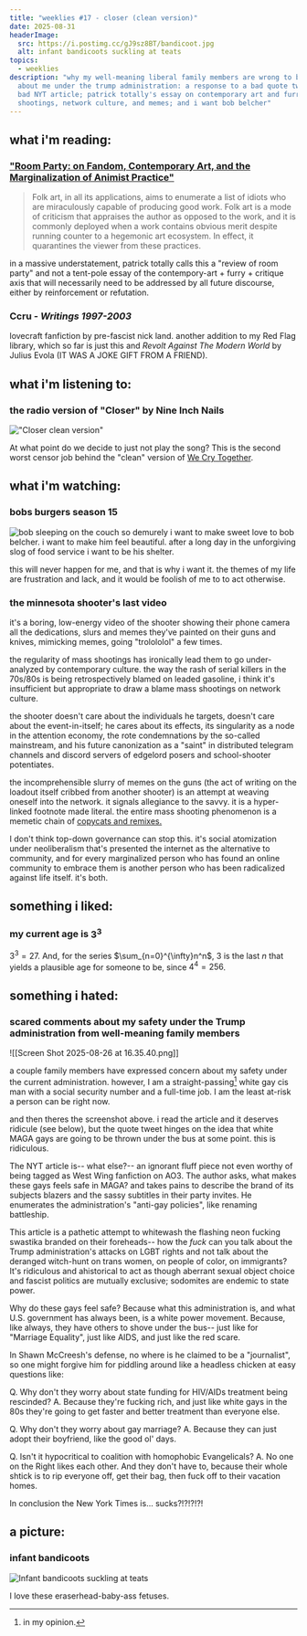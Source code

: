```yaml
---
title: "weeklies #17 - closer (clean version)"
date: 2025-08-31
headerImage:
  src: https://i.postimg.cc/gJ9sz8BT/bandicoot.jpg
  alt: infant bandicoots suckling at teats
topics:
  - weeklies
description: "why my well-meaning liberal family members are wrong to be worried
  about me under the trump administration: a response to a bad quote tweet of a
  bad NYT article; patrick totally's essay on contemporary art and furry; school
  shootings, network culture, and memes; and i want bob belcher"
---
```

## __what i'm reading__:
### ["Room Party: on Fandom, Contemporary Art, and the Marginalization of Animist Practice"](https://doorgallery.neocities.org/articles/23-Room-Party-Fandom-Contemporary-Art-and-the-Marginalization-of-Animist-Practice)

> Folk art, in all its applications, aims to enumerate a list of idiots who are miraculously capable of producing good work. Folk art is a mode of criticism that appraises the author as opposed to the work, and it is commonly deployed when a work contains obvious merit despite running counter to a hegemonic art ecosystem. In effect, it quarantines the viewer from these practices.

in a massive understatement, patrick totally calls this a "review of room party" and not a tent-pole essay of the contempory-art + furry + critique axis that will necessarily need to be addressed by all future discourse, either by reinforcement or refutation. 

### Ccru - _Writings 1997-2003_
lovecraft fanfiction by pre-fascist nick land. another addition to my Red Flag library, which so far is just this and _Revolt Against The Modern World_ by Julius Evola (IT WAS A JOKE GIFT FROM A FRIEND).

## __what i'm listening to__:
### the radio version of "Closer" by Nine Inch Nails
!["Closer clean version"](https://youtu.be/EKSJxHslGPg?si=GtOMpS4RflC8rAj7)

At what point do we decide to just not play the song? This is the second worst censor job behind the "clean" version of [We Cry Together](https://www.youtube.com/watch?v=zzGeLBMtFkA).

## __what i'm watching__:
### bobs burgers season 15
![bob sleeping on the couch so demurely](https://i.postimg.cc/0NgsVcz5/20250831-095405.jpg)
i want to make sweet love to bob belcher. i want to make him feel beautiful. after a long day in the unforgiving slog of food service i want to be his shelter. 

this will never happen for me, and that is why i want it. the themes of my life are frustration and lack, and it would be foolish of me to to act otherwise.

### the minnesota shooter's last video
it's a boring, low-energy video of the shooter showing their phone camera all the dedications, slurs and memes they've painted on their guns and knives, mimicking memes, going "trolololol" a few times. 

the regularity of mass shootings has ironically lead them to go under-analyzed by contemporary culture. the way the rash of serial killers in the 70s/80s is being retrospectively blamed on leaded gasoline, i think it's insufficient but appropriate to draw a blame mass shootings on network culture. 

the shooter doesn't care about the individuals he targets, doesn't care about the event-in-itself; he cares about its effects, its singularity as a node in the attention economy, the rote condemnations by the so-called mainstream, and his future canonization as a "saint" in distributed telegram channels and discord servers of edgelord posers and school-shooter potentiates.

the incomprehensible slurry of memes on the guns (the act of writing on the loadout itself cribbed from another shooter) is an attempt at weaving oneself into the network. it signals allegiance to the savvy. it is a hyper-linked footnote made literal. the entire mass shooting phenomenon is a memetic chain of [copycats and remixes.](https://en.wikipedia.org/wiki/Columbine_effect#List_of_alleged_copycat_incidents) 

I don't think top-down governance can stop this. it's social atomization under neoliberalism that's presented the internet as the alternative to community, and for every marginalized person who has found an online community to embrace them is another person who has been radicalized against life itself. it's both.

## __something i liked__:
### my current age is $3^3$

$3^3=27$. And, for the series $\sum_{n=0}^{\infty}n^n$, 3 is the last $n$ that yields a plausible age for someone to be, since $4^4=256$. 

## __something i hated__:

### scared comments about my safety under the Trump administration from well-meaning family members

![[Screen Shot 2025-08-26 at 16.35.40.png]]

a couple family members have expressed concern about my safety under the current administration. however, I am a straight-passing[^1] white gay cis man with a social security number and a full-time job. I am the least at-risk a person can be right now. 

and then theres the screenshot above. i read the article and it deserves ridicule (see below), but the quote tweet hinges on the idea that white MAGA gays are going to be thrown under the bus at some point. this is ridiculous. 

The NYT article is-- what else?-- an ignorant fluff piece not even worthy of being tagged as West Wing fanfiction on AO3. The author asks, what makes these gays feels safe in MAGA? and takes pains to describe the brand of its subjects blazers and the sassy subtitles in their party invites. He enumerates the administration's "anti-gay policies", like renaming battleship.

This article is a pathetic attempt to whitewash the flashing neon fucking swastika branded on their foreheads-- how the _fuck_ can you talk about the Trump administration's attacks on LGBT rights and not talk about the deranged witch-hunt on trans women, on people of color, on immigrants? It's ridiculous and ahistorical to act as though aberrant sexual object choice and fascist politics are mutually exclusive; sodomites are endemic to state power. 

Why do these gays feel safe? Because what this administration is, and what U.S. government has always been, is a white power movement. Because, like always, they have others to shove under the bus-- just like for "Marriage Equality", just like AIDS, and just like the red scare.

In Shawn McCreesh's defense, no where is he claimed to be a "journalist", so one might forgive him for piddling around like a headless chicken at easy questions like: 

Q. Why don't they worry about state funding for HIV/AIDs treatment being rescinded? 
A. Because they're fucking rich, and just like white gays in the 80s they're going to get faster and better treatment than everyone else.

Q. Why don't they worry about gay marriage?
A. Because they can just adopt their boyfriend, like the good ol' days.

Q. Isn't it hypocritical to coalition with homophobic Evangelicals? 
A. No one on the Right likes each other. And they don't have to, because their whole shtick is to rip everyone off, get their bag, then fuck off to their vacation homes. 

In conclusion the New York Times is... sucks?!?!?!?!
## __a picture__:
### infant bandicoots

![Infant bandicoots suckling at teats](https://64.media.tumblr.com/3ff3cffb32e1dfe40bb387708e48160e/0e56e5e0879d6bb3-36/s540x810/00d796374c0dc5b3edbe748a0d2b6db25e3bb3dd.pnj)

I love these eraserhead-baby-ass fetuses.

[^1]: in my opinion.
